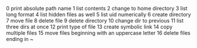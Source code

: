 0 print absolute path name
1 list contents
2 change to home directory
3 list long format
4 list hidden files as well
5 list uid numerically
6 create directory
7 move file
8 delete file
9 delete directory
10 change dir to previous
11 list three dirs at once
12 print type of file
13 create symbolic link
14 copy multiple files
15 move files beginning with an uppercase letter 
16 delete files ending in ~